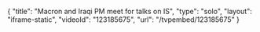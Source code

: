 {
    "title": "Macron and Iraqi PM meet for talks on IS",
    "type": "solo",
    "layout": "iframe-static",
    "videoId": "123185675",
    "url": "\/tvpembed\/123185675"
}